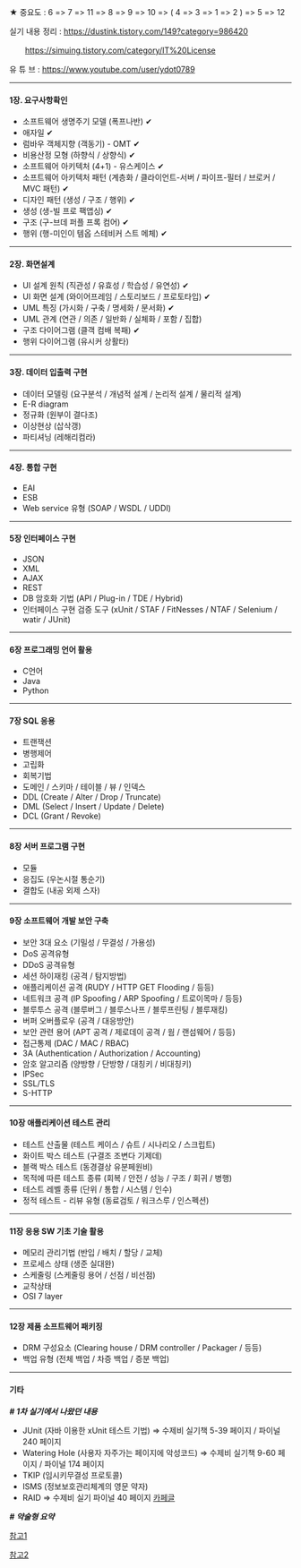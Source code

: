★ 중요도 : 6 => 7 => 11 => 8 => 9 => 10 => ( 4 => 3 => 1 => 2 ) => 5 => 12

실기 내용 정리 : https://dustink.tistory.com/149?category=986420 

　　https://simuing.tistory.com/category/IT%20License

유 튜 브 :  https://www.youtube.com/user/ydot0789

---

#### **1장. 요구사항확인**

- 소프트웨어 생명주기 모델 (폭프나반) ✔
- 애자일 ✔
- 럼바우 객체지향 (객동기) -  OMT ✔
- 비용산정 모형 (하향식 / 상향식) ✔
- 소프트웨어 아키텍처 (4+1) - 유스케이스 ✔
- 소프트웨어 아키텍처 패턴 (계층화 / 클라이언트-서버 / 파이프-필터 / 브로커 / MVC 패턴) ✔
- 디자인 패턴 (생성 / 구조 / 행위) ✔
- 생성 (생-빌 프로 팩앱싱) ✔
- 구조 (구-브데 퍼플 프록 컴어) ✔
- 행위 (행-미인이 템옵 스테비커 스트 메체) ✔

---

#### **2장. 화면설계**

- UI 설계 원칙 (직관성 / 유효성 / 학습성 / 유연성) ✔
- UI 화면 설계 (와이어프레임 / 스토리보드 / 프로토타입) ✔
- UML 특징 (가시화 / 구축 / 명세화 / 문서화) ✔
- UML 관계 (연관 / 의존 / 일반화 / 실체화 / 포함 / 집합)
- 구조 다이어그램 (클객 컴배 복패) ✔
- 행위 다이어그램 (유시커 상활타)

---

#### **3장. 데이터 입출력 구현**

- 데이터 모델링 (요구분석 / 개념적 설계 / 논리적 설계 / 물리적 설계)
- E-R diagram
- 정규화 (원부이 결다조)
- 이상현상 (삽삭갱)
- 파티셔닝 (레해리컴라)

---

#### **4장. 통합 구현**

- EAI
- ESB
- Web service 유형 (SOAP / WSDL / UDDI)

---

#### **5장 인터페이스 구현**

- JSON
- XML
- AJAX
- REST
- DB 암호화 기법 (API / Plug-in / TDE / Hybrid)
- 인터페이스 구현 검증 도구 (xUnit / STAF / FitNesses / NTAF / Selenium / watir / JUnit)

---

#### **6장 프로그래밍 언어 활용**

- C언어
- Java
- Python

---

#### **7장 SQL 응용**

- 트랜잭션
- 병행제어
- 고립화
- 회복기법
- 도메인 / 스키마 / 테이블 / 뷰 / 인덱스
- DDL (Create / Alter / Drop / Truncate)
- DML (Select / Insert / Update / Delete)
- DCL (Grant / Revoke)

---

#### **8장 서버 프로그램 구현**

- 모듈
- 응집도 (우논시절 통순기)
- 결합도 (내공 외제 스자)

---

#### **9장 소프트웨어 개발 보안 구축**

- 보안 3대 요소 (기밀성 / 무결성 / 가용성)
- DoS 공격유형
- DDoS 공격유형
- 세션 하이재킹 (공격 / 탐지방법)
- 애플리케이션 공격 (RUDY / HTTP GET Flooding / 등등)
- 네트워크 공격 (IP Spoofing / ARP Spoofing / 트로이목마 / 등등)
- 블루투스 공격 (블루버그 / 블루스나프 / 블루프린팅 / 블루재킹)
- 버퍼 오버플로우 (공격 / 대응방안)
- 보안 관련 용어 (APT 공격 / 제로데이 공격 / 웜 / 랜섬웨어 / 등등)
- 접근통제 (DAC / MAC / RBAC)
- 3A (Authentication / Authorization / Accounting)
- 암호 알고리즘 (양방향 / 단방향 / 대칭키 / 비대칭키)
- IPSec
- SSL/TLS
- S-HTTP

---

#### **10장 애플리케이션 테스트 관리**

- 테스트 산출물 (테스트 케이스 / 슈트 / 시나리오 / 스크립트)
- 화이트 박스 테스트 (구결조 조변다 기제데)
- 블랙 박스 테스트 (동경결상 유분페원비)
- 목적에 따른 테스트 종류 (회복 / 안전 / 성능 / 구조 / 회귀 / 병행)
- 테스트 레벨 종류 (단위 / 통합 / 시스템 / 인수)
- 정적 테스트 - 리뷰 유형 (동료검토 / 워크스루 / 인스펙션)

---

#### **11장 응용 SW 기초 기술 활용**

- 메모리 관리기법 (반입 / 배치 / 할당 / 교체)
- 프로세스 상태 (생준 실대완)
- 스케줄링 (스케줄링 용어 / 선점 / 비선점)
- 교착상태
- OSI 7 layer

---

#### **12장 제품 소프트웨어 패키징**

- DRM 구성요소 (Clearing house / DRM controller / Packager / 등등)
- 백업 유형 (전체 백업 / 차증 백업 / 증분 백업)


---

#### **기타**

***\#  1차 실기에서 나왔던 내용***

- JUnit (자바 이용한 xUnit 테스트 기법) => 수제비 실기책 5-39 페이지 / 파이널 240 페이지
- Watering Hole (사용자 자주가는 페이지에 악성코드) => 수제비 실기책 9-60 페이지 / 파이널 174 페이지
- TKIP (임시키무결성 프로토콜)
- ISMS (정보보호관리체계의 영문 약자)
- RAID => 수제비 실기 파이널 40 페이지 [카페글](https://cafe.naver.com/soojebi?iframe_url_utf8=%2FArticleRead.nhn%253Fclubid%3D29835300%2526articleid%3D121357%2526commentFocus%3Dtrue)


***\# 약술형 요약***

[참고1](https://cafe.naver.com/soojebi/92591)

[참고2](https://cafe.naver.com/soojebi/118314)